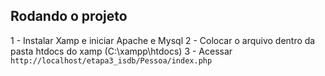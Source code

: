 ## Rodando o projeto

1 - Instalar Xamp e iniciar Apache e Mysql
2 - Colocar o arquivo dentro da pasta htdocs do xamp (C:\xampp\htdocs)
3 - Acessar ```http://localhost/etapa3_isdb/Pessoa/index.php```